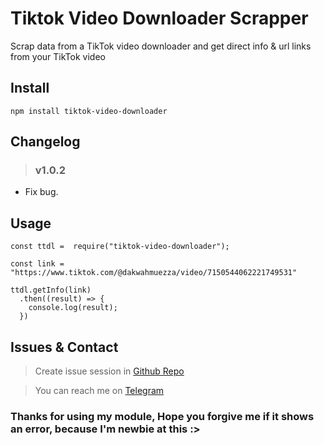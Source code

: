 # Tiktok Video Downloader Scrapper
Scrap data from a TikTok video downloader and get direct info & url links from your TikTok video

## Install
```
npm install tiktok-video-downloader
```

## Changelog
> ### v1.0.2
- Fix bug.

## Usage
```
const ttdl =  require("tiktok-video-downloader");

const link = "https://www.tiktok.com/@dakwahmuezza/video/7150544062221749531"

ttdl.getInfo(link)
  .then((result) => {
    console.log(result);
  })
```

## Issues & Contact
> Create issue session in [Github Repo](https://github.com/Aromakelapa/tiktok-video-downloader/issues)

> You can reach me on [Telegram](https://t.me/Aromakelapa)

### Thanks for using my module, Hope you forgive me if it shows an error, because I'm newbie at this :>